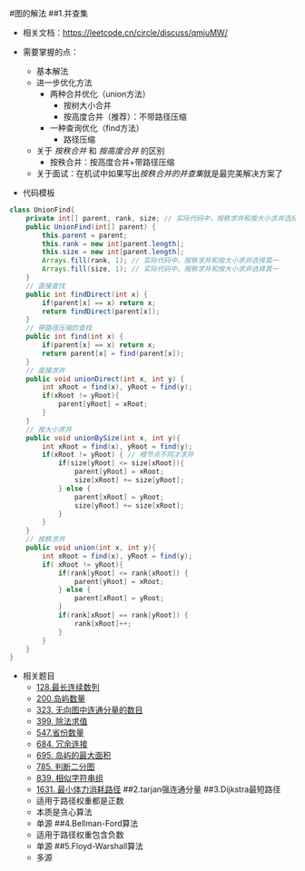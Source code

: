 #图的解法
##1.并查集
- 相关文档：https://leetcode.cn/circle/discuss/qmjuMW/
- 需要掌握的点：
    - 基本解法
    - 进一步优化方法
        - 两种合并优化（union方法）
            - 按树大小合并
            - 按高度合并（推荐）：不带路径压缩
        - 一种查询优化（find方法）
            - 路径压缩
    - 关于 *按秩合并* 和 *按高度合并* 的区别
        - 按秩合并：按高度合并+带路径压缩
    - 关于面试：在机试中如果写出*按秩合并的并查集*就是最完美解决方案了
    
- 代码模板
```java
class UnionFind{
    private int[] parent, rank, size; // 实际代码中，按秩求并和按大小求并选择其一
    public UnionFind(int[] parent) {
        this.parent = parent;
        this.rank = new int[parent.length];
        this.size = new int[parent.length];
        Arrays.fill(rank, 1); // 实际代码中，按秩求并和按大小求并选择其一
        Arrays.fill(size, 1); // 实际代码中，按秩求并和按大小求并选择其一
    }
    // 直接查找
    public int findDirect(int x) {
        if(parent[x] == x) return x;
        return findDirect(parent[x]);
    }
    // 带路径压缩的查找
    public int find(int x) {
        if(parent[x] == x) return x;
        return parent[x] = find(parent[x]);
    }
    // 直接求并
    public void unionDirect(int x, int y) {
        int xRoot = find(x), yRoot = find(y);
        if(xRoot != yRoot){
            parent[yRoot] = xRoot;
        }
    }
    // 按大小求并
    public void unionBySize(int x, int y){
        int xRoot = find(x), yRoot = find(y);
        if(xRoot != yRoot) { // 根节点不同才求并
            if(size[yRoot] <= size[xRoot]){
                parent[yRoot] = xRoot;
                size[xRoot] += size[yRoot];
            } else {
                parent[xRoot] = yRoot;
                size[yRoot] += size[xRoot];
            }
        }
    }
    // 按秩求并
    public void union(int x, int y){
        int xRoot = find(x), yRoot = find(y);
        if( xRoot != yRoot){
            if(rank[yRoot] <= rank[xRoot]) {
                parent[yRoot] = xRoot;
            } else {
                parent[xRoot] = yRoot;
            }
            if(rank[xRoot] == rank[yRoot]) {
                rank[xRoot]++;
            }
        }
    }
}
```
- 相关题目
    - [128.最长连续数列](https://leetcode-cn.com/problems/longest-consecutive-sequence/)
    - [200.岛屿数量](https://leetcode-cn.com/problems/number-of-islands/)
    - [323. 无向图中连通分量的数目](https://leetcode.cn/problems/number-of-connected-components-in-an-undirected-graph/)
    - [399. 除法求值](https://leetcode.cn/problems/evaluate-division/)
    - [547.省份数量](https://leetcode-cn.com/problems/number-of-provinces/)
    - [684. 冗余连接](https://leetcode.cn/problems/redundant-connection/)
    - [695. 岛屿的最大面积](https://leetcode.cn/problems/max-area-of-island/)
    - [785. 判断二分图](https://leetcode.cn/problems/is-graph-bipartite/)
    - [839. 相似字符串组](https://leetcode.cn/problems/similar-string-groups/)
    - [1631. 最小体力消耗路径](https://leetcode.cn/problems/path-with-minimum-effort/)
##2.tarjan强连通分量
##3.Dijkstra最短路径
    - 适用于路径权重都是正数
    - 本质是贪心算法
    - 单源
##4.Bellman-Ford算法
    - 适用于路径权重包含负数
    - 单源
##5.Floyd-Warshall算法
    - 多源
    
